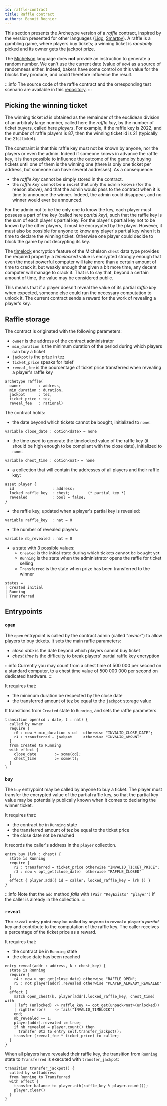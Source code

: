 ```yaml
---
id: raffle-contract
title: Raffle contract
authors: Benoit Rognier
---
```


This section presents the Archetype version of a _raffle_ contract, inspired by the version presented for other languages ([Ligo](/ligo/write-contract-ligo/1-raffle-contract#raffle-smart-contract), [Smartpy](/smartpy/write-contract-smartpy#about-the-raffle-contract)). A raffle is a gambling game, where players buy tickets; a winning ticket is _randomly_ picked and its owner gets the jackpot prize.

The [Michelson](/michelson) language does **not** provide an instruction to generate a random number. We can't use the current date (value of `now`) as a source of randomness either. Indeed, bakers have some control on this value for the blocks they produce, and could therefore influence the result.

:::info
The source code of the raffle contract and the orresponding test scenario are available in this [repository](https://gitlab.com/completium/archetype-raffle).
:::

## Picking the winning ticket

The winning ticket _id_ is obtained as the remainder of the euclidean division of an arbitraly large number, called here the _raffle key_, by the number of ticket buyers, called here _players_. For example, if the raffle key is 2022, and the number of raffle players is 87, then the winning ticket id is 21 (typically the 21st ticket).

The constraint is that this raffle key must not be known by anyone, nor the players or even the admin. Indeed if someone knows in advance the raffle key, it is then possible to influence the outcome of the game by buying tickets until one of them is the winning one (there is only one ticket per address, but someone can have several addresses). As a consequence:
* the _raffle key_ cannot be simply stored in the contract.
* the _raffle key_ cannot be a secret that only the admin knows (for the reason above), and that the admin would pass to the contract when it is time to announce the winner. Indeed, the admin could disappear, and no winner would ever be announced.

For the admin not to be the only one to know the key, each player must possess a part of the key (called here _partial key_), such that the raffle key is the sum of each player's partial key. For the player's partial key not to be known by the other players, it must be encrpypted by the player. However, it must also be possible for anyone to know any player's partial key when it is time to declare the winning ticket. Otherwise one player could decide to block the game by not decrypting its key.

The [timelock](https://tezos.gitlab.io/alpha/timelock.html?highlight=timelock) encryption feature of the Michelson `chest` data type provides the required property: a _timelocked_ value is encrypted strongly enough that even the most powerful computer will take more than a certain amount of time to crack it, but weakly enough that given a bit more time, any decent computer will manage to crack it. That is to say that, beyond a certain amount of time, the value may be considered public.

This means that if a player doesn't reveal the value of its partial _raffle key_ when expected, someone else could run the necessary computation to unlock it. The current contract sends a reward for the work of revealing a player's key.

## Raffle storage

The contract is originated with the following parameters:
* `owner` is the address of the contract administrator
* `min_duration` is the minimum duration of the period during which players can buy a ticket
* `jackpot` is the prize in tez
* `ticket_price` speaks for itslef
* `reveal_fee` is the pourcentage of ticket price transferred when revealing a player's raffle key

```archetype
archetype raffle(
  owner        : address,
  min_duration : duration,
  jackpot      : tez,
  ticket_price : tez,
  reveal_fee   : rational)
```

The contract holds:

* the date beyond which tickets cannot be bought, initialized to `none`:
```archetype
variable close_date : option<date> = none
```
* the time used to generate the timelocked value of the raffle key (it should be high enough to be compliant with the close date), initialized to `none`:
```archetype
variable chest_time : option<nat> = none
```

* a collection that will contain the addresses of all players and their raffle key:
```archetype
asset player {
  id                 : address;
  locked_raffle_key  : chest;        (* partial key *)
  revealed           : bool = false;
}
```

* the raffle key, updated when a player's partial key is revealed:
```archetype
variable raffle_key  : nat = 0
```

* the number of revealed players:
```archetype
variable nb_revealed : nat = 0
```

* a state with 3 possible values:
  * `Created` is the initial state during which tickets cannot be bought yet
  * `Running` is the state when the administrator opens the raffle for ticket selling
  * `Transferred` is the state when prize has been transferred to the winner
```archetype
states =
| Created initial
| Running
| Transferred
```

## Entrypoints

### `open`

The `open` entrypoint is called by the contract admin (called "_owner_") to allow players to buy tickets. It sets the main raffle parameters:
* _close date_ is the date beyond which players cannot buy ticket
* _chest time_ is the difficulty to break players' partial raffle key encryption

:::info
Currently you may count from a chest time of 500&nbsp;000 per second on a standard computer, to a chest time value of 500&nbsp;000&nbsp;000 per second on dedicated hardware.
:::

It requires that:
* the minimum duration be respected by the close date
* the transferred amount of tez be equal to the `jackpot` storage value

It transitions from `Created` state to `Running`, and sets the raffle parameters.

```archetype
transition open(cd : date, t : nat) {
  called by owner
  require {
    r0 : now + min_duration < cd   otherwise "INVALID_CLOSE_DATE";
    r1 : transferred = jackpot     otherwise "INVALID_AMOUNT"
  }
  from Created to Running
  with effect {
    close_date        := some(cd);
    chest_time        := some(t);
  }
}
```

### `buy`

The `buy` entrypoint may be called by anyone to buy a ticket. The player must transfer the encrypted value of the partial raffle key, so that the partial key value may be potentially publically known when it comes to declaring the winner ticket.

It requires that:
* the contract be in `Running` state
* the transferred amount of tez be equal to the ticket price
* the close date not be reached

It records the caller's address in the `player` collection.

```archetype
entry buy (lrk : chest) {
  state is Running
  require {
    r2 : transferred = ticket_price otherwise "INVALID_TICKET_PRICE";
    r3 : now < opt_get(close_date)  otherwise "RAFFLE_CLOSED"
  }
  effect { player.add({ id = caller; locked_raffle_key = lrk }) }
}
```
:::info
Note that the `add` method _fails_ with `(Pair "KeyExists" "player")` if the caller is already in the collection.
:::

### `reveal`

The `reveal` entry point may be called by anyone to reveal a player's _partial_ key and contribute to the computation of the raffle key. The caller receives a percentage of the ticket price as a reward.

It requires that:
* the contract be in `Running` state
* the close date has been reached

```archetype
entry reveal(addr : address, k : chest_key) {
  state is Running
  require {
    r4 : now > opt_get(close_date) otherwise "RAFFLE_OPEN";
    r5 : not player[addr].revealed otherwise "PLAYER_ALREADY_REVEALED"
  }
  effect {
    match open_chest(k, player[addr].locked_raffle_key, chest_time) with
    | left (unlocked) -> raffle_key += opt_get(unpack<nat>(unlocked))
    | right(error)    -> fail("INVALID_TIMELOCK")
    end;
    nb_revealed += 1;
    player[addr].revealed := true;
    if nb_revealed = player.count() then
      transfer 0tz to entry self.transfer_jackpot();
    transfer (reveal_fee * ticket_price) to caller;
  }
}
```

When all players have revealed their raffle key, the transition from `Running` state to `Transferred` is executed with `transfer_jackpot`:
```archetype
transition transfer_jackpot() {
  called by selfaddress
  from Running to Transferred
  with effect {
    transfer balance to player.nth(raffle_key % player.count());
    player.clear()
  }
}
```

